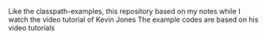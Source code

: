 Like the classpath-examples, this repository based on my notes while I watch 
the video tutorial of Kevin Jones The example codes are based on his video 
tutorials